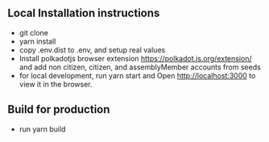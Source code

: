 ## Local Installation instructions

- git clone
- yarn install
- copy .env.dist to .env, and setup real values
- Install polkadotjs browser extension https://polkadot.js.org/extension/ and add non citizen, citizen, and assemblyMember accounts from seeds
- for local development, run yarn start and Open [http://localhost:3000](http://localhost:3000) to view it in the browser.


## Build for production

 - run yarn build
 
